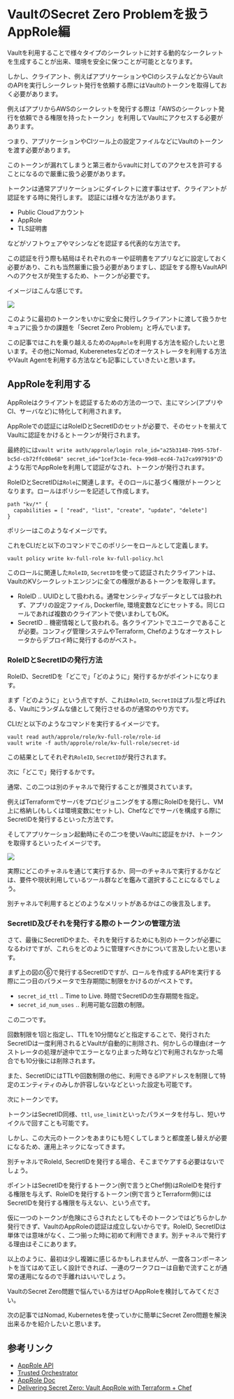 # VaultのSecret Zero Problemを扱う AppRole編

Vaultを利用することで様々タイプのシークレットに対する動的なシークレットを生成することが出来、環境を安全に保つことが可能ととなります。

しかし、クライアント、例えばアプリケーションやCIのシステムなどからVaultのAPIを実行しシークレット発行を依頼する際にはVaultのトークンを取得しておく必要があります。

例えばアプリからAWSのシークレットを発行する際は「AWSのシークレット発行を依頼できる権限を持ったトークン」を利用してVaultにアクセスする必要があります。

つまり、アプリケーションやCIツール上の設定ファイルなどにVaultのトークンを渡す必要があります。

このトークンが漏れてしまうと第三者からvaultに対してのアクセスを許可することになるので厳重に扱う必要があります。

トークンは通常アプリケーションにダイレクトに渡す事はせず、クライアントが認証をする時に発行します。
認証には様々な方法があります。

* Public Cloudアカウント
* AppRole
* TLS証明書

などがソフトウェアやマシンなどを認証する代表的な方法です。

この認証を行う際も結局はそれぞれのキーや証明書をアプリなどに設定しておく必要があり、これも当然厳重に扱う必要がありますし、認証をする際もVaultAPIへのアクセスが発生するため、トークンが必要です。

イメージはこんな感じです。

<kbd>
  <img src="https://blog-kabuctl-run.s3-ap-northeast-1.amazonaws.com/20200414/Screen+Shot+2020-04-14+at+9.51.36.png">
</kbd>

このように最初のトークンをいかに安全に発行しクライアントに渡して扱うかセキュアに扱うかの課題を「Secret Zero Problem」と呼んでいます。

この記事ではこれを乗り越えるための`AppRole`を利用する方法を紹介したいと思います。その他にNomad, Kuberenetesなどのオーケストレータを利用する方法やVault Agentを利用する方法なども記事にしていきたいと思います。

## AppRoleを利用する

AppRoleはクライアントを認証するための方法の一つで、主にマシン(アプリやCI、サーバなど)に特化して利用されます。

AppRoleでの認証にはRoleIDとSecretIDのセットが必要で、そのセットを揃えてVaultに認証をかけるとトークンが発行されます。

最終的には`vault write auth/approle/login role_id="a25b3148-7b95-57bf-bc5d-cb72ffc08e68" secret_id="1cef3c1e-feca-99d8-ecd4-7a17ca997919"`のような形でAppRoleを利用して認証がなされ、トークンが発行されます。

RoleIDとSecretIDは`Role`に関連します。そのロールに基づく権限がトークンとなります。ロールはポリシーを記述して作成します。

```hcl
path "kv/*" {
  capabilities = [ "read", "list", "create", "update", "delete"]
}
```

ポリシーはこのようなイメージです。

これをCLIだと以下のコマンドでこのポリシーをロールとして定義します。

```
vault policy write kv-full-role kv-full-policy.hcl
```

このロールに関連した`RoleID`, `SecretID`を使って認証されたクライアントは、VaultのKVシークレットエンジンに全ての権限があるトークンを取得します。

* RoleID .. UUIDとして扱われる。通常センシティブなデータとしては扱われず、アプリの設定ファイル, Dockerfile, 環境変数などにセットする。同じロールであれば複数のクライアントで使いまわしてもOK。
* SecretID .. 機密情報として扱われる。各クライアントでユニークであることが必要。コンフィグ管理システムやTerraform, Chefのようなオーケストレータからデプロイ時に発行するのがベスト。

### RoleIDとSecretIDの発行方法

RoleID、SecretIDを「どこで」「どのように」発行するかがポイントになります。

まず「どのように」という点ですが、これは`RoleID`, `SecretID`はプル型と呼ばれる、Vaultにランダムな値として発行させるのが通常のやり方です。

CLIだと以下のようなコマンドを実行するイメージです。

```
vault read auth/approle/role/kv-full-role/role-id
vault write -f auth/approle/role/kv-full-role/secret-id
```

この結果としてそれぞれ`RoleID`, `SecretID`が発行されます。

次に「どこで」発行するかです。

通常、この二つは別のチャネルで発行することが推奨されています。

例えばTerraformでサーバをプロビジョニングをする際にRoleIDを発行し、VM上に格納し(もしくは環境変数にセットし)、Chefなどでサーバを構成する際にSecretIDを発行するといった方法です。

そしてアプリケーション起動時にその二つを使いVaultに認証をかけ、トークンを取得するといったイメージです。

<kbd>
  <img src="https://blog-kabuctl-run.s3-ap-northeast-1.amazonaws.com/20200414/Screen+Shot+2020-04-14+at+11.20.34.png">
</kbd>

実際にどこのチャネルを通じて実行するか、同一のチャネルで実行するかなどは、要件や現状利用しているツール群などを鑑みて選択することになるでしょう。

別チャネルで利用するとどのようなメリットがあるかはこの後言及します。

### SecretID及びそれを発行する際のトークンの管理方法

さて、最後にSecretIDやまた、それを発行するためにも別のトークンが必要になるわけですが、これらをどのように管理すべきかについて言及したいと思います。

まず上の図の⑥で発行するSecretIDですが、ロールを作成するAPIを実行する際に二つ目のパラメータで生存期間に制限をかけるのがベストです。

* `secret_id_ttl` .. Time to Live. 時間でSecretIDの生存期間を指定。
* `secret_id_num_uses` .. 利用可能な回数の制限。

この二つです。

回数制限を1回と指定し、TTLを10分間などと指定することで、発行されたSecretIDは一度利用されるとVaultが自動的に削除され、何かしらの理由(オーケストレータの処理が途中でエラーとなり止まった時など)で利用されなかった場合でも10分後には削除されます。

また、SecretIDにはTTLや回数制限の他に、利用できるIPアドレスを制限して特定のエンティティのみしか許容しないなどといった設定も可能です。

次にトークンです。

トークンはSecretID同様、`ttl`, `use_limit`といったパラメータを付与し、短いサイクルで回すことも可能です。

しかし、この大元のトークンをあまりにも短くしてしまうと都度差し替えが必要になるため、運用上ネックになってきます。

別チャネルでRoleId, SecretIDを発行する場合、そこまでケアする必要はないでしょう。

ポイントはSecretIDを発行するトークン(例で言うとChef側)はRoleIDを発行する権限を与えず、RoleIDを発行するトークン(例で言うとTerraform側)にはSecretIDを発行する権限を与えない、という点です。

仮に一つのトークンが危険にさらされたとしてもそのトークンではどちらかしか発行できず、VaultのAppRoleの認証は成立しないからです。RoleID, SecretIDは単体では意味がなく、二つ揃った時に初めて利用できます。別チャネルで発行する理由はそこにあります。

以上のように、最初は少し複雑に感じるかもしれませんが、一度各コンポーネントを当てはめて正しく設計できれば、一連のワークフローは自動で流すことが通常の運用になるので手離れはいいでしょう。

VaultのSecret Zero問題で悩んでいる方はぜひAppRoleを検討してみてください。

次の記事ではNomad, Kubernetesを使っていかに簡単にSecret Zero問題を解決出来るかを紹介したいと思います。

## 参考リンク
* [AppRole API](https://www.vaultproject.io/api-docs/auth/approle)
* [Trusted Orchestrator](https://learn.hashicorp.com/vault/security/iam-secure-intro#trusted-orchestrator)
* [AppRole Doc](https://www.vaultproject.io/docs/auth/approle.html)
* [Delivering Secret Zero: Vault AppRole with Terraform + Chef](https://www.youtube.com/watch?v=OIcIzFWjThM)